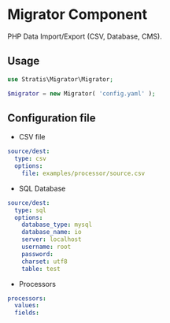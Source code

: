 Migrator Component
==============
PHP Data Import/Export (CSV, Database, CMS).

Usage
---------

```php
use Stratis\Migrator\Migrator;

$migrator = new Migrator( 'config.yaml' );
```

Configuration file
---------

* CSV file
```yaml
source/dest:
  type: csv
  options:
    file: examples/processor/source.csv
```

* SQL Database
```yaml
source/dest:
  type: sql
  options:
    database_type: mysql
    database_name: io
    server: localhost
    username: root
    password: 
    charset: utf8
    table: test
```

* Processors
```yaml
processors:
  values:
  fields:
```
